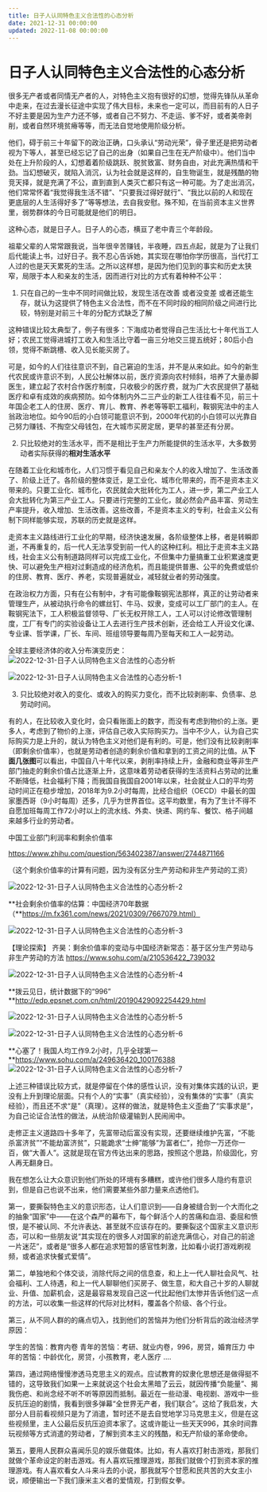 ```yaml
---
title: 日子人认同特色主义合法性的心态分析
date: 2021-12-31 00:00:00
updated: 2022-11-08 00:00:00
---
```


# 日子人认同特色主义合法性的心态分析

很多无产者或者同情无产者的人，对特色主义抱有很好的幻想，觉得先锋队从革命中走来，在过去漫长征途中实现了伟大目标，未来也一定可以，而目前有的人日子不好主要是因为生产力还不够，或者自己不努力、不走运、爹不好，或者美帝剥削，或者自然环境贫瘠等等，而无法自觉地使用阶级分析。

他们，碍于前三十年留下的政治正确，口头承认“劳动光荣”，骨子里还是把劳动者视为下等人，甚至已经忘记了自己的出身（如果自己生在无产阶级中）。他们当中处在上升阶段的人，幻想着着阶级跳跃、脱贫致富、财务自由，对此充满热情和干劲。当幻想破灭，就陷入消沉，认为社会就是这样的，自生物诞生，就是残酷的物竞天择，就是充满了不公，直到直到人类灭亡都只有这一种可能。为了走出消沉，他们常常怀着“我觉得我生活不错”、“只要我过得好就行”、“我比以前的人和现在更底层的人生活得好多了”等等想法，去自我安慰。殊不知，在当前资本主义世界里，弱势群体的今日可能就是他们的明日。

这种心态，就是日子人。日子人的心态，横亘了老中青三个年龄段。

祖辈父辈的人常常跟我说，当年很辛苦赚钱，半夜睡，四五点起，就是为了让我们后代能读上书，过好日子。我不忍心告诉她，其实现在哪怕你学历很高，当代打工人过的也是天天累死的生活。之所以这样想，是因为他们见到的事实和历史太狭窄，局限于本人和亲友的生活，因而进行对比的方式有着种种不公平：

1. 只在自己的一生中不同时间做比较，发现生活在改善 或者没变差 或者还能生存，就认为这提供了特色主义合法性，而不在不同时段的相同阶级之间进行比较，特别是对前三十年的分配方式缺乏了解

这种错误比较太典型了，例子有很多：下海成功者觉得自己生活比七十年代当工人好；农民工觉得进城打工收入和生活比守着一亩三分地交三提五统好；80后小白领，觉得不断跳槽、收入见长能买房了。

可是，如今的人们往往意识不到，自己窘迫的生活，并不是从来如此。如今的新生代农民或许意识不到，人民公社解体以前，医疗资源向农村倾斜，培养了大量赤脚医生，建立起了农村合作医疗制度，只收极少的医疗费，就为广大农民提供了基础医疗和卓有成效的疾病预防。如今体制内外二三产业的新工人往往看不见，前三十年国企老工人的住房、医疗、育儿、教育、养老等等职工福利，鞍钢宪法中的主人翁政治地位。如今90后的小白领可能意识不到，2000年代初的小白领可以光靠自己努力赚钱、不掏空父母钱包，在大城市买房定居，更早的甚至还有分房。

2. 只比较绝对的生活水平，而不是相比于生产力所能提供的生活水平，大多数劳动者实际获得的**相对生活水平**

在随着工业化和城市化，人们习惯于看见自己和亲友个人的收入增加了、生活改善了、阶级上迁了。各阶级的整体变迁，是工业化、城市化带来的，而不是资本主义带来的。只要工业化、城市化，农民就会大批转化为工人，进一步，第二产业工人会大批转化为第三产业工人。只要进行完整的工业化，就必然会产品丰富、劳动生产率提升，收入增加、生活改善。这些改善，不是资本主义的专利，社会主义公有制下同样能够实现，苏联的历史就是这样。

走资本主义路线进行工业化的早期，经济快速发展，各阶级整体上移，者是转瞬即逝，不再重复的，后一代人无法享受到前一代人的这种红利。相比于走资本主义路线，社会主义公有制道路同样可以完成工业化，不但集中力量搞重工业积累速度更快、可以避免生产相对过剩造成的经济危机，而且能提供普惠、公平的免费或低价的住房、教育、医疗、养老，实现普遍就业，减轻就业者的劳动强度。

在政治权力方面，只有在公有制中，才有可能像鞍钢宪法那样，真正的让劳动者来管理生产，从被动执行命令的螺丝钉、牛马、奴隶，变成可以工厂部门的主人。在鞍钢宪法下，工人积极监督领导、厂长无权开除工人，工人可以讨论修改管理制度，工厂有专门的实验设备让工人去进行生产技术创新，还会给工人开设文化课、专业课、哲学课，厂长、车间、班组领导要每周乃至每天和工人一起劳动。

全球主要经济体的收入分布演变历史：
![2022-12-31-日子人认同特色主义合法性的心态分析](assets/2022-12-31-日子人认同特色主义合法性的心态分析.jpeg)

![2022-12-31-日子人认同特色主义合法性的心态分析-1](assets/2022-12-31-日子人认同特色主义合法性的心态分析-1.jpeg)

3. 只比较绝对收入的变化、或收入的购买力变化，而不比较剥削率、负债率、总劳动时间。

有的人，在比较收入变化时，会只看账面上的数字，而没有考虑到物价的上涨。更多人，考虑到了物价的上涨，评估自己收入实际购买力。当中不少人，认为自己实际购买力是上升的，就认为特色主义对他们是有利的。可是，他们没有比较剥削率（即剩余价值率），也就是劳动者创造的剩余价值和拿到的工资之间的比值。从**下面几张图**可以看出，中国自八十年代以来，剥削率持续上升，金融和商业等非生产部门抽走的剩余价值占比逐渐上升，这意味着劳动者获得的生活资料占劳动的比重不断降低，社会福利下降；而我国自我国自2001年以来，社会就业人口的平均劳动时间正在稳步增加，2018年为9.2小时每周，比经合组织（OECD）中最长的国家墨西哥（9小时每周）还多，几乎为世界首位。这平均数里，有为了生计不得不自愿加班每周工作72小时以上的流水线、外卖、快递、网约车、餐饮、格子间越来越多行业的劳动者。

中国工业部门利润率和剩余价值率

https://www.zhihu.com/question/563402387/answer/2744871166

（这个剩余价值率的计算有问题，因为没有区分生产劳动和非生产劳动的工资）

![2022-12-31-日子人认同特色主义合法性的心态分析-2](assets/2022-12-31-日子人认同特色主义合法性的心态分析-2.jpeg)

**社会剩余价值率的估算：中国经济70年数据（**https://m.fx361.com/news/2021/0309/7667079.html）

![2022-12-31-日子人认同特色主义合法性的心态分析-3](assets/2022-12-31-日子人认同特色主义合法性的心态分析-3.jpeg)

【理论探索】 齐昊：剩余价值率的变动与中国经济新常态：基于区分生产劳动与非生产劳动的方法 https://www.sohu.com/a/210536422_739032

![2022-12-31-日子人认同特色主义合法性的心态分析-4](assets/2022-12-31-日子人认同特色主义合法性的心态分析-4.jpeg)

**拨云见日，统计数据下的“996” **http://edp.epsnet.com.cn/html/20190429092254429.html

![2022-12-31-日子人认同特色主义合法性的心态分析-5](assets/2022-12-31-日子人认同特色主义合法性的心态分析-5.png)

![2022-12-31-日子人认同特色主义合法性的心态分析-6](assets/2022-12-31-日子人认同特色主义合法性的心态分析-6.png)

**心塞了！我国人均工作9.2小时，几乎全球第一 **https://www.sohu.com/a/249636420_100176388
![2022-12-31-日子人认同特色主义合法性的心态分析-7](assets/2022-12-31-日子人认同特色主义合法性的心态分析-7.jpeg)

上述三种错误比较方式，就是停留在个体的感性认识，没有对集体实践的认识，更没有上升到理论层面。只有个人的“实事”（真实经验），没有集体的“实事”（真实经验），而且还不求“是”（真理）。这样的做法，就是特色主义歪曲了“实事求是”，为自己论证合法性的做法，从统治阶级灌输到人民闹闹中。

走修正主义道路四十多年了，先富带动后富没有实现，还要继续维护先富，“不能杀富济贫”“不能劫富济贫”，只能跪求“士绅”能够“为富者仁”，抢你一万还你一百，做“大善人”。这就是现在官方传达出来的思路，按照这个思路，阶级固化，穷人再无翻身日。

我在想怎么让大众意识到他们所处的环境有多糟糕，或许他们很多人隐约有意识到，但是自己也说不出来，他们需要某些外部力量来点透他们。

第一，要撕裂特色主义的意识形态，让人们意识到——自身被缝合到一个大而化之的抽象“国家”中——在这个森严的幕布下，每个鲜活个人的苦痛和血泪、委屈和愤恨，是不被认同、不允许表达、甚至就不应该存在的。要撕裂这个国家主义意识形态，可以和一些朋友说“其实现在的很多人对国家的前途充满信心，对自己的前途一片迷茫”，或者是“很多人都在追求短暂的感官性刺激，比如看小说打游戏刷视频，或者追求快餐式爱情”。

第二，单独地和个体交谈，消除代际之间的信息查，和上上一代人聊社会风气、社会福利、工人待遇，和上一代人聊聊他们买房子、做生意，和大自己十岁的人聊就业、升值、加薪机会，这是最容易发现自己这一代比起他们太惨并告诉他们这一点的方法，可以收集一些这样的代际对比材料，覆盖各个阶级、各个行业。

第三，从不同人群的的痛点切入，找到他们的苦恼并为他们分析背后的政治经济学原因：

学生的苦恼：教育内卷
青年的苦恼：考研、就业内卷，996，房贷，婚育压力
中年的苦恼：中龄优化，房贷，小孩教育，老人医疗
....

第四，通过网络慢慢渗透马克思主义的观点。应试教育的奴隶化思想还是做得挺不错的，这导致我们如果一上来就说这个社会太黑暗了云云，就因传播“负能量”、揭我伤疤、和尚念经不听不听等原因而抵制。最近在一些动漫、电视剧、游戏中一些反抗压迫的剧情，我看到很多弹幕“全世界无产者，我们联合”。这给了我启发，大部分人目前看视频只是为了消遣，暂时还不是去自觉地学习马克思主义，但是在这些视频里，主人公最后反抗压迫资本家了。这或许能让一些天天996，其余时间靠玩视频等方式消遣的劳动者，了解到资本主义的残酷，和无产阶级的革命使命。

第五，要用人民群众喜闻乐见的娱乐做载体。比如，有人喜欢打射击游戏，那我们就做个革命设定的射击游戏。有人喜欢玩推理游戏，那我们就做个打到资本家的推理游戏。有人喜欢看女人斗来斗去的小说，那我就写个甘愿和民共苦的大女主小说，顺便输出一下我们康米主义者的爱情观，打到假女拳。

